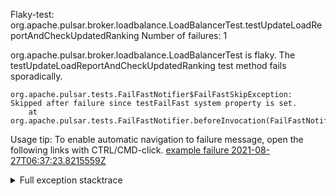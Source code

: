         
Flaky-test: org.apache.pulsar.broker.loadbalance.LoadBalancerTest.testUpdateLoadReportAndCheckUpdatedRanking
Number of failures: 1

org.apache.pulsar.broker.loadbalance.LoadBalancerTest is flaky. The testUpdateLoadReportAndCheckUpdatedRanking test method fails sporadically.

```
org.apache.pulsar.tests.FailFastNotifier$FailFastSkipException: Skipped after failure since testFailFast system property is set.
	at org.apache.pulsar.tests.FailFastNotifier.beforeInvocation(FailFastNotifier.java:88)

```

Usage tip: To enable automatic navigation to failure message, open the following links with CTRL/CMD-click.
[example failure 2021-08-27T06:37:23.8215559Z](https://github.com/apache/pulsar/runs/3440411059?check_suite_focus=true#step:9:439)


<details>
<summary>Full exception stacktrace</summary>
<code><pre>
org.apache.pulsar.tests.FailFastNotifier$FailFastSkipException: Skipped after failure since testFailFast system property is set.
	at org.apache.pulsar.tests.FailFastNotifier.beforeInvocation(FailFastNotifier.java:88)

</pre></code>
</details>

